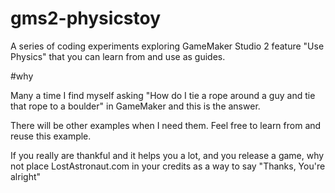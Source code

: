 # gms2-physicstoy
A series of coding experiments exploring GameMaker Studio 2 feature "Use Physics" that you can learn from and use as guides.

#why

Many a time I find myself asking "How do I tie a rope around a guy and tie that rope to a boulder" in GameMaker and this is the answer.  

There will be other examples when I need them.  Feel free to learn from and reuse this example.

If you really are thankful and it helps you a lot, and you release a game, why not place LostAstronaut.com in your credits as a way to say "Thanks, You're alright"
